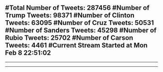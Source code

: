 #Total Number of Tweets: 287456 
#Number of Trump Tweets: 98371
#Number of Clinton Tweets: 63095
#Number of Cruz Tweets: 50531
#Number of Sanders Tweets: 45298
#Number of Rubio Tweets: 25702
#Number of Carson Tweets: 4461
#Current Stream Started at Mon Feb  8 22:51:02
---
---
---
